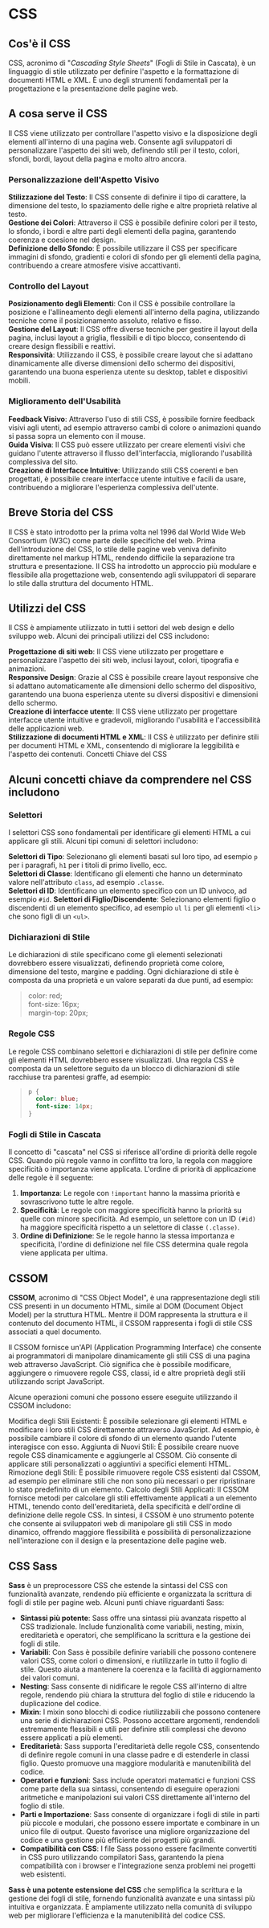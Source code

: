# CSS

## Cos'è il CSS

CSS, acronimo di "_Cascading Style Sheets_" (Fogli di Stile in Cascata), è un linguaggio di stile utilizzato per definire l'aspetto e la formattazione di documenti HTML e XML. È uno degli strumenti fondamentali per la progettazione e la presentazione delle pagine web.

## A cosa serve il CSS

Il CSS viene utilizzato per controllare l'aspetto visivo e la disposizione degli elementi all'interno di una pagina web. Consente agli sviluppatori di personalizzare l'aspetto dei siti web, definendo stili per il testo, colori, sfondi, bordi, layout della pagina e molto altro ancora.

### Personalizzazione dell'Aspetto Visivo

**Stilizzazione del Testo**: Il CSS consente di definire il tipo di carattere, la dimensione del testo, lo spaziamento delle righe e altre proprietà relative al testo.\
**Gestione dei Colori**: Attraverso il CSS è possibile definire colori per il testo, lo sfondo, i bordi e altre parti degli elementi della pagina, garantendo coerenza e coesione nel design.\
**Definizione dello Sfondo**: È possibile utilizzare il CSS per specificare immagini di sfondo, gradienti e colori di sfondo per gli elementi della pagina, contribuendo a creare atmosfere visive accattivanti.

### Controllo del Layout

**Posizionamento degli Elementi**: Con il CSS è possibile controllare la posizione e l'allineamento degli elementi all'interno della pagina, utilizzando tecniche come il posizionamento assoluto, relativo e fisso.\
**Gestione del Layout**: Il CSS offre diverse tecniche per gestire il layout della pagina, inclusi layout a griglia, flessibili e di tipo blocco, consentendo di creare design flessibili e reattivi.\
**Responsività**: Utilizzando il CSS, è possibile creare layout che si adattano dinamicamente alle diverse dimensioni dello schermo dei dispositivi, garantendo una buona esperienza utente su desktop, tablet e dispositivi mobili.

### Miglioramento dell'Usabilità

**Feedback Visivo**: Attraverso l'uso di stili CSS, è possibile fornire feedback visivi agli utenti, ad esempio attraverso cambi di colore o animazioni quando si passa sopra un elemento con il mouse.\
**Guida Visiva**: Il CSS può essere utilizzato per creare elementi visivi che guidano l'utente attraverso il flusso dell'interfaccia, migliorando l'usabilità complessiva del sito.\
**Creazione di Interfacce Intuitive**: Utilizzando stili CSS coerenti e ben progettati, è possibile creare interfacce utente intuitive e facili da usare, contribuendo a migliorare l'esperienza complessiva dell'utente.

## Breve Storia del CSS

Il CSS è stato introdotto per la prima volta nel 1996 dal World Wide Web Consortium (W3C) come parte delle specifiche del web. Prima dell'introduzione del CSS, lo stile delle pagine web veniva definito direttamente nel markup HTML, rendendo difficile la separazione tra struttura e presentazione. Il CSS ha introdotto un approccio più modulare e flessibile alla progettazione web, consentendo agli sviluppatori di separare lo stile dalla struttura del documento HTML.

## Utilizzi del CSS

Il CSS è ampiamente utilizzato in tutti i settori del web design e dello sviluppo web. Alcuni dei principali utilizzi del CSS includono:

**Progettazione di siti web**: Il CSS viene utilizzato per progettare e personalizzare l'aspetto dei siti web, inclusi layout, colori, tipografia e animazioni.\
**Responsive Design**: Grazie al CSS è possibile creare layout responsive che si adattano automaticamente alle dimensioni dello schermo del dispositivo, garantendo una buona esperienza utente su diversi dispositivi e dimensioni dello schermo.\
**Creazione di interfacce utente**: Il CSS viene utilizzato per progettare interfacce utente intuitive e gradevoli, migliorando l'usabilità e l'accessibilità delle applicazioni web.\
**Stilizzazione di documenti HTML e XML**: Il CSS è utilizzato per definire stili per documenti HTML e XML, consentendo di migliorare la leggibilità e l'aspetto dei contenuti.
Concetti Chiave del CSS

## Alcuni concetti chiave da comprendere nel CSS includono

### Selettori

I selettori CSS sono fondamentali per identificare gli elementi HTML a cui applicare gli stili. Alcuni tipi comuni di selettori includono:

**Selettori di Tipo**: Selezionano gli elementi basati sul loro tipo, ad esempio `p` per i paragrafi, `h1` per i titoli di primo livello, ecc.\
**Selettori di Classe**: Identificano gli elementi che hanno un determinato valore nell'attributo `class`, ad esempio `.classe`.\
**Selettori di ID**: Identificano un elemento specifico con un ID univoco, ad esempio `#id`.
**Selettori di Figlio/Discendente**: Selezionano elementi figlio o discendenti di un elemento specifico, ad esempio `ul` `li` per gli elementi `<li>` che sono figli di un `<ul>`.

### Dichiarazioni di Stile

Le dichiarazioni di stile specificano come gli elementi selezionati dovrebbero essere visualizzati, definendo proprietà come colore, dimensione del testo, margine e padding. Ogni dichiarazione di stile è composta da una proprietà e un valore separati da due punti, ad esempio:

> color: red;\
> font-size: 16px;\
> margin-top: 20px;

### Regole CSS

Le regole CSS combinano selettori e dichiarazioni di stile per definire come gli elementi HTML dovrebbero essere visualizzati. Una regola CSS è composta da un selettore seguito da un blocco di dichiarazioni di stile racchiuse tra parentesi graffe, ad esempio:

> ```css
> p {
>   color: blue;
>   font-size: 14px;
> }
> ```

### Fogli di Stile in Cascata

Il concetto di "cascata" nel CSS si riferisce all'ordine di priorità delle regole CSS. Quando più regole vanno in conflitto tra loro, la regola con maggiore specificità o importanza viene applicata. L'ordine di priorità di applicazione delle regole è il seguente:

1. **Importanza**: Le regole con `!important` hanno la massima priorità e sovrascrivono tutte le altre regole.
2. **Specificità**: Le regole con maggiore specificità hanno la priorità su quelle con minore specificità. Ad esempio, un selettore con un ID `(#id)` ha maggiore specificità rispetto a un selettore di classe `(.classe)`.
3. **Ordine di Definizione**: Se le regole hanno la stessa importanza e specificità, l'ordine di definizione nel file CSS determina quale regola viene applicata per ultima.

## CSSOM

**CSSOM**, acronimo di "CSS Object Model", è una rappresentazione degli stili CSS presenti in un documento HTML, simile al DOM (Document Object Model) per la struttura HTML. Mentre il DOM rappresenta la struttura e il contenuto del documento HTML, il CSSOM rappresenta i fogli di stile CSS associati a quel documento.

Il CSSOM fornisce un'API (Application Programming Interface) che consente ai programmatori di manipolare dinamicamente gli stili CSS di una pagina web attraverso JavaScript. Ciò significa che è possibile modificare, aggiungere o rimuovere regole CSS, classi, id e altre proprietà degli stili utilizzando script JavaScript.

Alcune operazioni comuni che possono essere eseguite utilizzando il CSSOM includono:

Modifica degli Stili Esistenti: È possibile selezionare gli elementi HTML e modificare i loro stili CSS direttamente attraverso JavaScript. Ad esempio, è possibile cambiare il colore di sfondo di un elemento quando l'utente interagisce con esso.
Aggiunta di Nuovi Stili: È possibile creare nuove regole CSS dinamicamente e aggiungerle al CSSOM. Ciò consente di applicare stili personalizzati o aggiuntivi a specifici elementi HTML.
Rimozione degli Stili: È possibile rimuovere regole CSS esistenti dal CSSOM, ad esempio per eliminare stili che non sono più necessari o per ripristinare lo stato predefinito di un elemento.
Calcolo degli Stili Applicati: Il CSSOM fornisce metodi per calcolare gli stili effettivamente applicati a un elemento HTML, tenendo conto dell'ereditarietà, della specificità e dell'ordine di definizione delle regole CSS.
In sintesi, il CSSOM è uno strumento potente che consente ai sviluppatori web di manipolare gli stili CSS in modo dinamico, offrendo maggiore flessibilità e possibilità di personalizzazione nell'interazione con il design e la presentazione delle pagine web.

## CSS Sass

**Sass** è un preprocessore CSS che estende la sintassi del CSS con funzionalità avanzate, rendendo più efficiente e organizzata la scrittura di fogli di stile per pagine web. Alcuni punti chiave riguardanti Sass:

- **Sintassi più potente**: Sass offre una sintassi più avanzata rispetto al CSS tradizionale. Include funzionalità come variabili, nesting, mixin, ereditarietà e operatori, che semplificano la scrittura e la gestione dei fogli di stile.
- **Variabili**: Con Sass è possibile definire variabili che possono contenere valori CSS, come colori o dimensioni, e riutilizzarle in tutto il foglio di stile. Questo aiuta a mantenere la coerenza e la facilità di aggiornamento dei valori comuni.
- **Nesting**: Sass consente di nidificare le regole CSS all'interno di altre regole, rendendo più chiara la struttura del foglio di stile e riducendo la duplicazione del codice.
- **Mixin**: I mixin sono blocchi di codice riutilizzabili che possono contenere una serie di dichiarazioni CSS. Possono accettare argomenti, rendendoli estremamente flessibili e utili per definire stili complessi che devono essere applicati a più elementi.
- **Ereditarietà**: Sass supporta l'ereditarietà delle regole CSS, consentendo di definire regole comuni in una classe padre e di estenderle in classi figlio. Questo promuove una maggiore modularità e manutenibilità del codice.
- **Operatori e funzioni**: Sass include operatori matematici e funzioni CSS come parte della sua sintassi, consentendo di eseguire operazioni aritmetiche e manipolazioni sui valori CSS direttamente all'interno del foglio di stile.
- **Parti e Importazione**: Sass consente di organizzare i fogli di stile in parti più piccole e modulari, che possono essere importate e combinare in un unico file di output. Questo favorisce una migliore organizzazione del codice e una gestione più efficiente dei progetti più grandi.
- **Compatibilità con CSS**: I file Sass possono essere facilmente convertiti in CSS puro utilizzando compilatori Sass, garantendo la piena compatibilità con i browser e l'integrazione senza problemi nei progetti web esistenti.

**Sass è una potente estensione del CSS** che semplifica la scrittura e la gestione dei fogli di stile, fornendo funzionalità avanzate e una sintassi più intuitiva e organizzata. È ampiamente utilizzato nella comunità di sviluppo web per migliorare l'efficienza e la manutenibilità del codice CSS.
